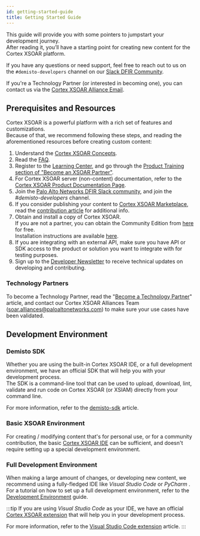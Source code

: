 ```yaml
---
id: getting-started-guide
title: Getting Started Guide
---
```


This guide will provide you with some pointers to jumpstart your development journey.  
After reading it, you’ll have a starting point for creating new content for the Cortex XSOAR platform.  

If you have any questions or need support, feel free to reach out to us on the `#demisto-developers` channel on our [Slack DFIR Community](https://start.paloaltonetworks.com/join-our-slack-community).  

If you're a Technology Partner (or interested in becoming one), you can contact us via the [Cortex XSOAR Alliance Email](mailto:soar.alliances@paloaltonetworks.com).
 
## Prerequisites and Resources
Cortex XSOAR is a powerful platform with a rich set of features and customizations.  
Because of that, we recommend following these steps, and reading the aforementioned resources before creating custom content:
1. Understand the [Cortex XSOAR Concepts](../concepts/concepts).
2. Read the [FAQ](../concepts/faq).
3. Register to the [Learning Center](http://education.paloaltonetworks.com/learningcenter), and go through the [Product Training section of "Become an XSOAR Partner"](../partners/become-a-tech-partner#3-take-required-training).
4. For Cortex XSOAR server (non-content) documentation, refer to the [Cortex XSOAR Product Documentation Page](https://docs.paloaltonetworks.com/cortex/cortex-xsoar.html).
5. Join the [Palo Alto Networks DFIR Slack community](https://start.paloaltonetworks.com/join-our-slack-community), and join the *#demisto-developers* channel.
6. If you consider publishing your content to [Cortex XSOAR Marketplace](https://cortex.marketplace.pan.dev/marketplace), read the [contribution article](../contributing/contributing) for additional info.
7. Obtain and install a copy of Cortex XSOAR.  
    If you are not a partner, you can obtain the Community Edition from [here](https://start.paloaltonetworks.com/sign-up-for-demisto-free-edition) for free.  
    Installation instructions are available [here](https://docs-cortex.paloaltonetworks.com/r/Cortex-XSOAR/6.11/Cortex-XSOAR-Installation-Guide/Overview).
8. If you are integrating with an external API, make sure you have API or SDK access to the product or solution you want to integrate with for testing purposes.
9. Sign up to the [Developer Newsletter](https://start.paloaltonetworks.com/cortex-xsoar-developer-newsletter.html) to receive technical updates on developing and contributing.

### Technology Partners
To become a Technology Partner, read the "[Become a Technology Partner](../partners/become-a-tech-partner)" article, and contact our Cortex XSOAR Alliances Team ([soar.alliances@paloaltonetworks.com](mailto:soar.alliances@paloaltonetworks.com)) to make sure your use cases have been validated.

## Development Environment
### Demisto SDK
Whether you are using the built-in Cortex XSOAR IDE, or a full development environment, we have an official SDK that will help you with your development process.  
The SDK is a command-line tool that can be used to upload, download, lint, validate and run code on Cortex XSOAR (or XSIAM) directly from your command line.  

For more information, refer to the [demisto-sdk](../concepts/demisto-sdk) article.


### Basic XSOAR Environment
For creating / modifying content that's for personal use, or for a community contribution,
the basic [Cortex XSOAR IDE](../concepts/xsoar-ide) can be sufficient, and doesn't require setting up a special development environment.


### Full Development Environment
When making a large amount of changes, or developing new content, we recommend using a fully-fledged IDE like *Visual Studio Code* or *PyCharm* .  
For a tutorial on how to set up a full development environment, refer to the [Development Environment](../concepts/dev-setup) guide.

:::tip
If you are using *Visual Studio Code* as your IDE, we have an official [Cortex XSOAR extension](https://marketplace.visualstudio.com/items?itemName=CortexXSOARext.xsoar) that will help you in your development process.  

For more information, refer to the [Visual Studio Code extension](vscode-extension) article.
:::